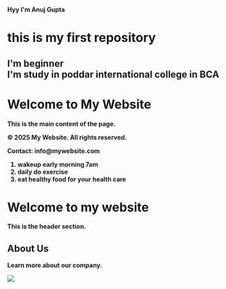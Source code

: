<!doctype html>
  <head>
    <title> hello</title>
  </head>
  <body>
    <strong> Hyy I'm Anuj Gupta
      <h1> this is my first repository</h1>
    <h2> I'm beginner <br>I'm study in poddar international college in BCA
    <h1>Welcome to My Website</h1>
    <p>This is the main content of the page.</p>
    <footer>
        <p>&copy; 2025 My Website. All rights reserved.</p>
        <p>Contact: info@mywebsite.com</p>
    </footer>
     <ol>
        <li> wakeup early morning 7am</li>
        <li> daily do exercise </li>
        <li> eat healthy food for your health care </li>
      </ol>
      <div id="header">
  <h1>Welcome to my website</h1>
  <p>This is the header section.</p>
</div>

<div class="main-content">
  <h2>About Us</h2>
  <p>Learn more about our company.</p>
</div>
      <body background="red">
      <font size="10">
      <img src="![Uploading 1710146247584.jpg…]">



  </body>
</html>
